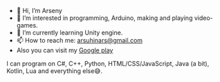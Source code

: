 - 👋 Hi, I’m Arseny
- 👀 I’m interested in programming, Arduino, making and playing video-games.
- 🌱 I’m currently learning Unity engine.
- 📫 How to reach me: arsuhinars@gmail.com
- Also you can visit my [Google play](https://play.google.com/store/apps/developer?id=Complex+Games)

I can program on C#, C++, Python, HTML/CSS/JavaScript, Java (a bit), Kotlin, Lua and everything else😅.

<!---
arsuhinars/arsuhinars is a ✨ special ✨ repository because its `README.md` (this file) appears on your GitHub profile.
You can click the Preview link to take a look at your changes.
--->
